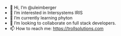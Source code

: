 - 👋 Hi, I’m @uleimberger
- 👀 I’m interested in Intersystems IRIS
- 🌱 I’m currently learning phyton
- 💞️ I’m looking to collaborate on full stack developers.
- 📫 How to reach me: https://trollsolutions.com

<!---
uleimberger/uleimberger is a ✨ special ✨ repository because its `README.md` (this file) appears on your GitHub profile.
You can click the Preview link to take a look at your changes.
--->
